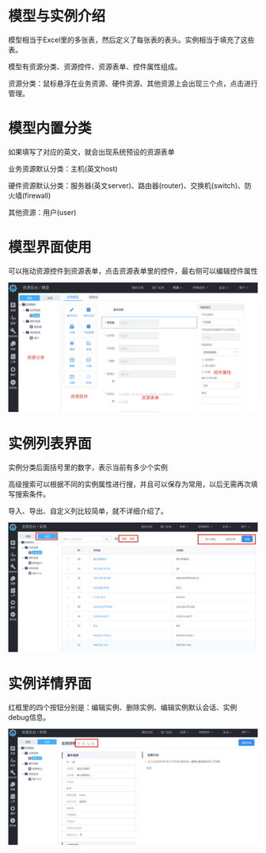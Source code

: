 # 模型与实例介绍

模型相当于Excel里的多张表，然后定义了每张表的表头。实例相当于填充了这些表。

模型有资源分类、资源控件、资源表单、控件属性组成。

资源分类：鼠标悬浮在业务资源、硬件资源、其他资源上会出现三个点，点击进行管理。

# 模型内置分类

如果填写了对应的英文，就会出现系统预设的资源表单

业务资源默认分类：主机\(英文host\)

硬件资源默认分类：服务器\(英文server\)、路由器\(router\)、交换机\(switch\)、防火墙\(firewall\)

其他资源：用户\(user\)

# 模型界面使用

可以拖动资源控件到资源表单，点击资源表单里的控件，最右侧可以编辑控件属性

![](/assets/res.png)

# 实例列表界面

实例分类后面括号里的数字，表示当前有多少个实例

高级搜索可以根据不同的实例属性进行搜，并且可以保存为常用，以后无需再次填写搜索条件。

导入、导出、自定义列比较简单，就不详细介绍了。

![](/assets/instance.png)

# 实例详情界面

红框里的四个按钮分别是：编辑实例、删除实例、编辑实例默认会话、实例debug信息。

![](/assets/instance_detail.png)

